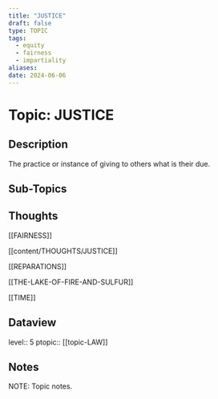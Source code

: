 ```yaml
---
title: "JUSTICE"
draft: false
type: TOPIC
tags:
  - equity
  - fairness
  - impartiality
aliases: 
date: 2024-06-06
---
```

# Topic: JUSTICE
## Description
The practice or instance of giving to others what is their due.

## Sub-Topics


## Thoughts
[[FAIRNESS]]

[[content/THOUGHTS/JUSTICE]]

[[REPARATIONS]]

[[THE-LAKE-OF-FIRE-AND-SULFUR]]

[[TIME]]

## Dataview
level:: 5
ptopic:: [[topic-LAW]]

## Notes
NOTE: Topic notes.